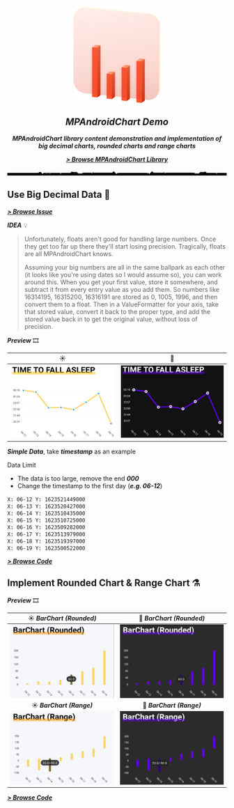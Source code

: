 <p align="center">
 <img width="200px" src="./assets/icon.svg" align="center" alt="MPAndroidChart Demo" />
 <h2 align="center"><em><strong>MPAndroidChart Demo</strong></em></h2>
 <p align="center"><em><strong>MPAndroidChart library content demonstration and implementation of big decimal charts, rounded charts and range charts</strong></em></p>
 <p align="center"><a href="https://github.com/PhilJay/MPAndroidChart"><em><strong>&gt; Browse MPAndroidChart Library</strong></em></a></p>
 <img src="./assets/line.svg" align="center" />
</p>

## Use Big Decimal Data 💭

[***> Browse Issue***](https://github.com/PhilJay/MPAndroidChart/issues/2891)

***IDEA*** 💡

> Unfortunately, floats aren't good for handling large numbers. Once they get too far up there they'll start losing precision. Tragically, floats are all MPAndroidChart knows.
>
> Assuming your big numbers are all in the same ballpark as each other (it looks like you're using dates so I would assume so), you can work around this. When you get your first value, store it somewhere, and subtract it from every entry value as you add them. So numbers like 16314195, 16315200, 16316191 are stored as 0, 1005, 1996, and then convert them to a float. Then in a ValueFormatter for your axis, take that stored value, convert it back to the proper type, and add the stored value back in to get the original value, without loss of precision.

***Preview*** 🎞

|☀|🌙|
|:-:|:-:|
|![Light](./assets/preview/big_decimal_chart_light_preview.png)|![Dark](./assets/preview/big_decimal_chart_dark_preview.png)|

***Simple Data***, take ***timestamp*** as an example

Data Limit

- The data is too large, remove the end ***000***
- Change the timestamp to the first day (***e.g. 06-12***)

```text
X: 06-12 Y: 1623521449000
X: 06-13 Y: 1623520427000
X: 06-14 Y: 1623510435000
X: 06-15 Y: 1623510725000
X: 06-16 Y: 1623509282000
X: 06-17 Y: 1623513979000
X: 06-18 Y: 1623519397000
X: 06-19 Y: 1623500522000
```

[***> Browse Code***](./app/src/main/java/demo/android/mpchart/bigdecimal/BigDecimalChartActivity.kt)

## Implement Rounded Chart & Range Chart ⚗

***Preview*** 🎞

|☀ ***BarChart (Rounded)***|🌙 ***BarChart (Rounded)***|
|:-:|:-:|
|![Light](./assets/preview/bar_chart_rounded_light_preview.png)|![Dark](./assets/preview/bar_chart_rounded_dark_preview.png)|
|☀ ***BarChart (Range)***|🌙 ***BarChart (Range)***|
|![Light](./assets/preview/bar_chart_range_light_preview.png)|![Dark](./assets/preview/bar_chart_range_dark_preview.png)|

[***> Browse Code***](./app/src/main/java/demo/android/mpchart/barchart/BarChartActivity.kt)